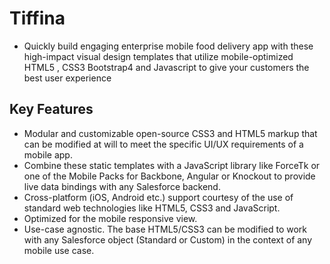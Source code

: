 # Tiffina
* Quickly build engaging enterprise mobile food delivery app with these high-impact visual design templates that utilize mobile-optimized HTML5 , CSS3 Bootstrap4 and Javascript to give your customers the best user experience
## Key Features
* Modular and customizable open-source CSS3 and HTML5 markup that can be modified at will to meet the specific UI/UX requirements of a mobile app.
* Combine these static templates with a JavaScript library like ForceTk or one of the Mobile Packs for Backbone, Angular or Knockout to provide live data bindings with any Salesforce backend.
* Cross-platform (iOS, Android etc.) support courtesy of the use of standard web technologies like HTML5, CSS3 and JavaScript.
* Optimized for the mobile responsive view.
* Use-case agnostic. The base HTML5/CSS3 can be modified to work with any Salesforce object (Standard or Custom) in the context of any mobile use case.
